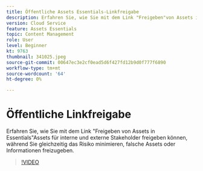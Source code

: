 ```yaml
---
title: Öffentliche Assets Essentials-Linkfreigabe
description: Erfahren Sie, wie Sie mit dem Link "Freigeben"von Assets in Assets Essentials Assets Assets für interne und externe Stakeholder freigeben können, während Sie gleichzeitig das Risiko minimieren, falsche Assets freizugeben ... (Beschreibungen sollten zwischen 60 und 160 Zeichen lang sein.)
version: Cloud Service
feature: Assets Essentials
topic: Content Management
role: User
level: Beginner
kt: 9763
thumbnail: 341025.jpeg
source-git-commit: 00647ec3e2cf0ead5d6f427fd12b9d0f777f6890
workflow-type: tm+mt
source-wordcount: '64'
ht-degree: 0%

---
```



# Öffentliche Linkfreigabe

Erfahren Sie, wie Sie mit dem Link &quot;Freigeben von Assets in Essentials&quot;Assets für interne und externe Stakeholder freigeben können, während Sie gleichzeitig das Risiko minimieren, falsche Assets oder Informationen freizugeben.

>[!VIDEO](https://video.tv.adobe.com/v/341025/?quality=12&learn=on)
